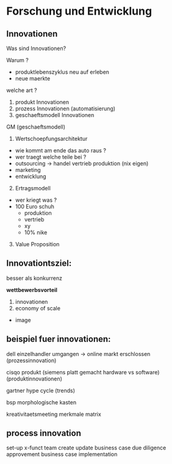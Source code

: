 # Forschung und Entwicklung

## Innovationen
Was sind Innovationen?

Warum ?
- produktlebenszyklus neu auf erleben
- neue maerkte


welche art ?
1. produkt Innovationen
2. prozess Innovationen (automatisierung)
3. geschaeftsmodell Innovationen


GM (geschaeftsmodell)
1. Wertschoepfungsarchitektur
  - wie kommt am ende das auto raus ?
  - wer traegt welche teile bei ?
  - outsourcing -> handel vertrieb produktion (nix eigen)
  - marketing
  - entwicklung

2. Ertragsmodell
  - wer kriegt was ?
  - 100 Euro schuh
    - produktion
    - vertrieb
    - xy
    - 10% nike


3. Value Proposition


## Innovationtsziel:

besser als konkurrenz

**wettbewerbsvorteil**

1. innovationen
2. economy of scale
- image


## beispiel fuer innovationen:

dell
einzelhandler umgangen -> online markt erschlossen (prozessinnovation)

cisqo
produkt (siemens platt gemacht hardware vs software) (produktinnovationen)



gartner hype cycle (trends)


bsp morphologische kasten

kreativitaetsmeeting
merkmale matrix



## process innovation

set-up x-funct team
create update business case
due diligence
approvement
business case
implementation
